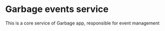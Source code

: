 Garbage events service
======================

This is a core service of Garbage app, responsible for event management 